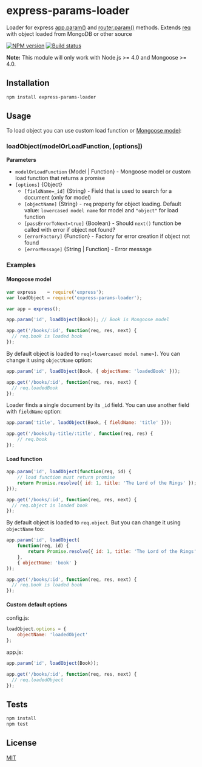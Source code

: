 # express-params-loader

Loader for express [app.param()](http://expressjs.com/en/4x/api.html#app.param) and [router.param()](http://expressjs.com/en/4x/api.html#router.param) methods.
Extends [req](http://expressjs.com/en/4x/api.html#req) with object loaded from MongoDB or other source

[![NPM version](https://img.shields.io/npm/v/express-params-loader.svg)](https://npmjs.org/package/express-params-loader)
[![Build status](https://img.shields.io/travis/Jokero/express-params-loader.svg)](https://travis-ci.org/Jokero/express-params-loader)

**Note:** This module will only work with Node.js >= 4.0 and Mongoose >= 4.0.

## Installation

```sh
npm install express-params-loader
```

## Usage

To load object you can use custom load function or [Mongoose model](http://mongoosejs.com/docs/models.html):

### loadObject(modelOrLoadFunction, [options])

**Parameters**

* `modelOrLoadFunction` {Model | Function} - Mongoose model or custom load function that returns a promise
* `[options]` {Object}
  - `[fieldName=_id]` {String} - Field that is used to search for a document (only for model)
  - `[objectName]` {String} - `req` property for object loading. Default value: `lowercased model name` for model and `"object"` for load function
  - `[passErrorToNext=true]` {Boolean} - Should `next()` function be called with error if object not found?
  - `[errorFactory]` {Function} - Factory for error creation if object not found
  - `[errorMessage]` {String | Function} - Error message

### Examples

#### Mongoose model

```js
var express    = require('express');
var loadObject = require('express-params-loader');

var app = express();

app.param('id', loadObject(Book)); // Book is Mongoose model

app.get('/books/:id', function(req, res, next) {
  // req.book is loaded book
});
```

By default object is loaded to `req[<lowercased model name>]`. You can change it using `objectName` option:

```js
app.param('id', loadObject(Book, { objectName: 'loadedBook' }));

app.get('/books/:id', function(req, res, next) {
  // req.loadedBook
});
```

Loader finds a single document by its `_id` field. You can use another field with `fieldName` option:

```js
app.param('title', loadObject(Book, { fieldName: 'title' }));

app.get('/books/by-title/:title', function(req, res) {
    // req.book
});
```

#### Load function

```js
app.param('id', loadObject(function(req, id) {
    // load function must return promise
    return Promise.resolve({ id: 1, title: 'The Lord of the Rings' });
}));

app.get('/books/:id', function(req, res, next) {
  // req.object is loaded book
});
```

By default object is loaded to `req.object`. But you can change it using `objectName` too:

```js
app.param('id', loadObject(
    function(req, id) {
        return Promise.resolve({ id: 1, title: 'The Lord of the Rings' });
    },
    { objectName: 'book' }
));

app.get('/books/:id', function(req, res, next) {
  // req.book is loaded book
});
```

#### Custom default options

config.js:
```js
loadObject.options = { 
    objectName: 'loadedObject'
};
```

app.js:
```js
app.param('id', loadObject(Book));

app.get('/books/:id', function(req, res, next) {
  // req.loadedObject
});
```

## Tests

```sh
npm install
npm test
```

## License

[MIT](LICENSE)
